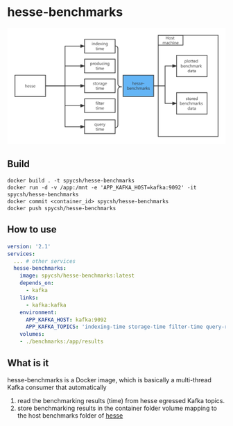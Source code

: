 # hesse-benchmarks

![hesse-benchmarks](doc/hesse-benchmarks.png)

## Build

```shell
docker build . -t spycsh/hesse-benchmarks
docker run -d -v /app:/mnt -e 'APP_KAFKA_HOST=kafka:9092' -it spycsh/hesse-benchmarks
docker commit <container_id> spycsh/hesse-benchmarks
docker push spycsh/hesse-benchmarks
```

## How to use

```yaml
version: '2.1'
services:
  ... # other services
  hesse-benchmarks:
    image: spycsh/hesse-benchmarks:latest
    depends_on:
      - kafka
    links:
      - kafka:kafka
    environment:
      APP_KAFKA_HOST: kafka:9092
      APP_KAFKA_TOPICS: 'indexing-time storage-time filter-time query-results'
    volumes:
    - ./benchmarks:/app/results
```

## What is it

hesse-benchmarks is a Docker image, which is basically a multi-thread Kafka consumer that automatically

1) read the benchmarking results (time) from hesse egressed Kafka topics.
2) store benchmarking results in the container folder volume mapping to the host benchmarks folder of [hesse](https://github.com/Spycsh/hesse)